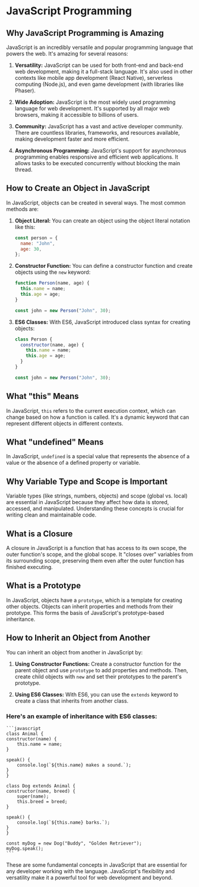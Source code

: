 # JavaScript Programming

## Why JavaScript Programming is Amazing

JavaScript is an incredibly versatile and popular programming language that powers the web. It's amazing for several reasons:

1. **Versatility:** JavaScript can be used for both front-end and back-end web development, making it a full-stack language. It's also used in other contexts like mobile app development (React Native), serverless computing (Node.js), and even game development (with libraries like Phaser).

2. **Wide Adoption:** JavaScript is the most widely used programming language for web development. It's supported by all major web browsers, making it accessible to billions of users.

3. **Community:** JavaScript has a vast and active developer community. There are countless libraries, frameworks, and resources available, making development faster and more efficient.

4. **Asynchronous Programming:** JavaScript's support for asynchronous programming enables responsive and efficient web applications. It allows tasks to be executed concurrently without blocking the main thread.

## How to Create an Object in JavaScript

In JavaScript, objects can be created in several ways. The most common methods are:

1. **Object Literal:** You can create an object using the object literal notation like this:

   ```javascript
   const person = {
     name: "John",
     age: 30,
   };
   ```

2. **Constructor Function:** You can define a constructor function and create objects using the `new` keyword:

   ```javascript
   function Person(name, age) {
     this.name = name;
     this.age = age;
   }

   const john = new Person("John", 30);
   ```

3. **ES6 Classes:** With ES6, JavaScript introduced class syntax for creating objects:

   ```javascript
   class Person {
     constructor(name, age) {
       this.name = name;
       this.age = age;
     }
   }

   const john = new Person("John", 30);
   ```

## What "this" Means

In JavaScript, `this` refers to the current execution context, which can change based on how a function is called. It's a dynamic keyword that can represent different objects in different contexts.

## What "undefined" Means

In JavaScript, `undefined` is a special value that represents the absence of a value or the absence of a defined property or variable.

## Why Variable Type and Scope is Important

Variable types (like strings, numbers, objects) and scope (global vs. local) are essential in JavaScript because they affect how data is stored, accessed, and manipulated. Understanding these concepts is crucial for writing clean and maintainable code.

## What is a Closure

A closure in JavaScript is a function that has access to its own scope, the outer function's scope, and the global scope. It "closes over" variables from its surrounding scope, preserving them even after the outer function has finished executing.

## What is a Prototype

In JavaScript, objects have a `prototype`, which is a template for creating other objects. Objects can inherit properties and methods from their prototype. This forms the basis of JavaScript's prototype-based inheritance.

## How to Inherit an Object from Another

You can inherit an object from another in JavaScript by:

1. **Using Constructor Functions:** Create a constructor function for the parent object and use `prototype` to add properties and methods. Then, create child objects with `new` and set their prototypes to the parent's prototype.

2. **Using ES6 Classes:** With ES6, you can use the `extends` keyword to create a class that inherits from another class.

### Here's an example of inheritance with ES6 classes:


    ```javascript
    class Animal {
    constructor(name) {
        this.name = name;
    }

    speak() {
        console.log(`${this.name} makes a sound.`);
    }
    }

    class Dog extends Animal {
    constructor(name, breed) {
        super(name);
        this.breed = breed;
    }

    speak() {
        console.log(`${this.name} barks.`);
    }
    }

    const myDog = new Dog("Buddy", "Golden Retriever");
    myDog.speak(); 
    ```

These are some fundamental concepts in JavaScript that are essential for any developer working with the language. JavaScript's flexibility and versatility make it a powerful tool for web development and beyond.